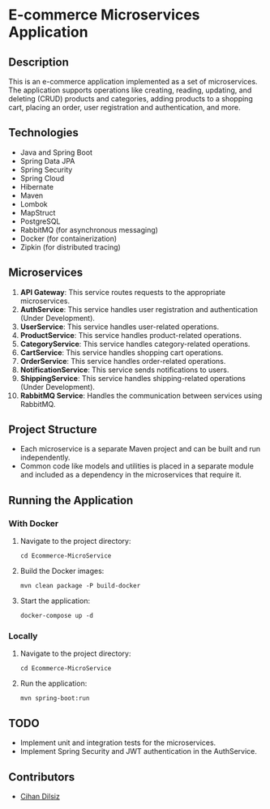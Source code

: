 # E-commerce Microservices Application

## Description
This is an e-commerce application implemented as a set of microservices. The application supports operations like creating, reading, updating, and deleting (CRUD) products and categories, adding products to a shopping cart, placing an order, user registration and authentication, and more.

## Technologies
- Java and Spring Boot
- Spring Data JPA
- Spring Security
- Spring Cloud
- Hibernate
- Maven
- Lombok
- MapStruct
- PostgreSQL
- RabbitMQ (for asynchronous messaging)
- Docker (for containerization)
- Zipkin (for distributed tracing)

## Microservices
1. **API Gateway**: This service routes requests to the appropriate microservices.
2. **AuthService**: This service handles user registration and authentication (Under Development).
3. **UserService**: This service handles user-related operations.
4. **ProductService**: This service handles product-related operations.
5. **CategoryService**: This service handles category-related operations.
6. **CartService**: This service handles shopping cart operations.
7. **OrderService**: This service handles order-related operations.
8. **NotificationService**: This service sends notifications to users.
9. **ShippingService**: This service handles shipping-related operations (Under Development).
10. **RabbitMQ Service**: Handles the communication between services using RabbitMQ.

## Project Structure
- Each microservice is a separate Maven project and can be built and run independently.
- Common code like models and utilities is placed in a separate module and included as a dependency in the microservices that require it.

## Running the Application

### With Docker

1. Navigate to the project directory:

    ```
    cd Ecommerce-MicroService
    ```

2. Build the Docker images:

    ```
    mvn clean package -P build-docker
    ```

3. Start the application:

    ```
    docker-compose up -d
    ```

### Locally

1. Navigate to the project directory:

    ```
    cd Ecommerce-MicroService
    ```

2. Run the application:

    ```
    mvn spring-boot:run
    ```

## TODO
- Implement unit and integration tests for the microservices.
- Implement Spring Security and JWT authentication in the AuthService.

## Contributors
- [Cihan Dilsiz](https://github.com/cdilsiz5)
